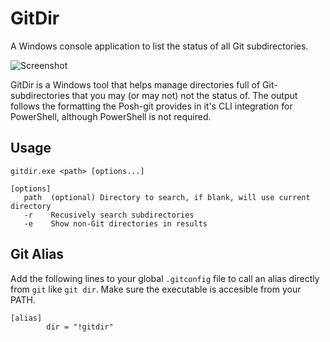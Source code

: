 GitDir
======

A Windows console application to list the status of all Git subdirectories.

![Screenshot](http://i.imgur.com/tgaaKJI.png)


GitDir is a Windows tool that helps manage directories full of Git-subdirectories that you may (or may not) not the status of. The output follows the formatting the Posh-git provides in it's CLI integration for PowerShell, although PowerShell is not required.

Usage
------
```
gitdir.exe <path> [options...]

[options]
   path  (optional) Directory to search, if blank, will use current directory
   -r    Recusively search subdirectories
   -e    Show non-Git directories in results
```


Git Alias
------
Add the following lines to your global `.gitconfig` file to call an alias directly from `git` like `git dir`. Make sure the executable is accesible from your PATH.

```
[alias]
        dir = "!gitdir"
```
